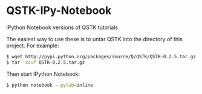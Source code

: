 QSTK-IPy-Notebook
=================

IPython Notebook versions of QSTK tutorials

The easiest way to use these is to untar QSTK into the directory of this project. For example:
```bash
$ wget http://pypi.python.org/packages/source/Q/QSTK/QSTK-0.2.5.tar.gz
$ tar -xzvf QSTK-0.2.5.tar.gz
```

Then start IPython Notebook:
```bash
$ python notebook --pylab=inline
```

